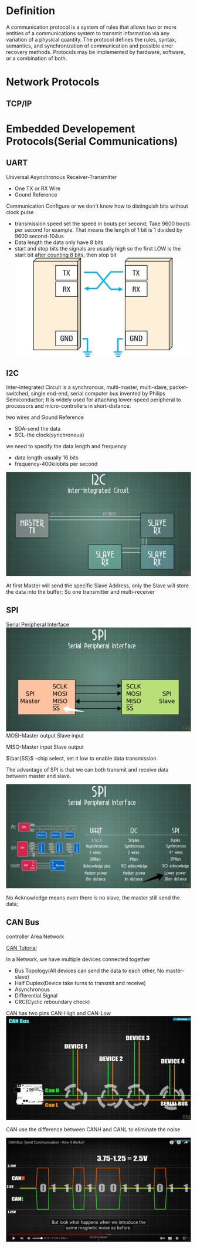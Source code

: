 # Definition
A communication protocol is a system of rules that allows two or more entities of a communications system to transmit information via any variation of a physical quantity. The protocol defines the rules, syntax, semantics, and synchronization of communication and possible error recovery methods. Protocols may be implemented by hardware, software, or a combination of both.

# Network Protocols
## TCP/IP

# Embedded Developement Protocols(Serial Communications)
## UART 
Universal Asynchronous Receiver-Transmitter
* One TX or RX Wire
* Gound Reference

Communication Configure or we don't know how to distinguish bits without clock pulse
* transmission speed
    set the speed in bouts per second; Take 9600 bouts per second for example. That means the length of 1 bit is 1 divided by 9600 second-104us
* Data length
    the data only have 8 bits
* start and stop bits
    the signals are usually high so the first LOW is the start bit
    after counting 8 bits, then stop bit
![UART.png](./UART.png)

## I2C 
Inter-integrated Circuit is a synchronous, multi-master, multi-slave, packet-switched, single end-end, serial computer bus invented by Philips Semiconductor; It is widely used for attaching lower-speed peripheral to processors and micro-controllers in short-distance.

two wires and Gound Reference
* SDA-send the data
* SCL-the clock(synchronous)

we need to specify the data length and frequency
* data length-usually 16 bits
* frequency-400kilobits per second

![I2C](./I2C.png)
 
At first Master will send the specific Slave Address, only the Slave will store the data into the buffer; So one transmitter and multi-receiver

## SPI 
Serial Peripheral Interface
![SPI](./SPI.png)
MOSI-Master output Slave input

MISO-Master input Slave output

$\bar{SS}$ -chip select, set it low to enable data transmission

The advantage of SPI is that we can both transmit and receive data between master and slave.

![Summary](./UART_I2C_SPI.png)

No Acknowledge means even there is no slave, the master still send the data;

## CAN Bus
controller Area Network

[CAN Tutorial](https://www.youtube.com/watch?v=JZSCzRT9TTo)

In a Network, we have multiple devices connected together

* Bus Topology(All devices can send the data to each other, No master-slave)
* Half Duplex(Device take turns to transmit and receive)
* Asynchronous
* Differential Signal
* CRC(Cyclic reboundary check)

CAN has two pins CAN-High and CAN-Low
![CAN_Bus](./CAN_Bus.png)

CAN use the difference between CANH and CANL to eliminate the noise

![CAN_Differ](./CAN_Differ.png)
